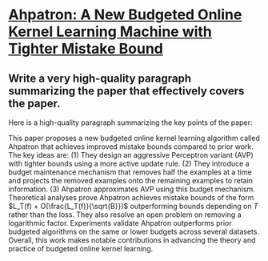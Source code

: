 # [Ahpatron: A New Budgeted Online Kernel Learning Machine with Tighter   Mistake Bound](https://arxiv.org/abs/2312.07032)

## Write a very high-quality paragraph summarizing the paper that effectively covers the paper.

 Here is a high-quality paragraph summarizing the key points of the paper:

This paper proposes a new budgeted online kernel learning algorithm called Ahpatron that achieves improved mistake bounds compared to prior work. The key ideas are: (1) They design an aggressive Perceptron variant (AVP) with tighter bounds using a more active update rule. (2) They introduce a budget maintenance mechanism that removes half the examples at a time and projects the removed examples onto the remaining examples to retain information. (3) Ahpatron approximates AVP using this budget mechanism. Theoretical analyses prove Ahpatron achieves mistake bounds of the form $L_T(f) + O(\frac{L_T(f)}{\sqrt{B}})$ outperforming bounds depending on $T$ rather than the loss. They also resolve an open problem on removing a logarithmic factor. Experiments validate Ahpatron outperforms prior budgeted algorithms on the same or lower budgets across several datasets. Overall, this work makes notable contributions in advancing the theory and practice of budgeted online kernel learning.
